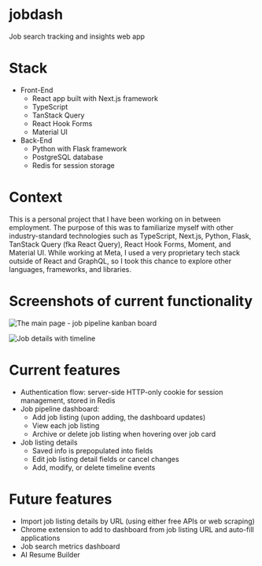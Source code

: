 # jobdash
Job search tracking and insights web app

# Stack
- Front-End
  - React app built with Next.js framework
  - TypeScript
  - TanStack Query
  - React Hook Forms
  - Material UI
- Back-End
  - Python with Flask framework
  - PostgreSQL database
  - Redis for session storage

# Context
This is a personal project that I have been working on in between employment. The purpose of this was to familiarize myself with other industry-standard technologies such as TypeScript, Next.js, Python, Flask, TanStack Query (fka React Query), React Hook Forms, Moment, and Material UI. While working at Meta, I used a very proprietary tech stack outside of React and GraphQL, so I took this chance to explore other languages, frameworks, and libraries. 

# Screenshots of current functionality
![The main page - job pipeline kanban board](https://github.com/nicole-nguyen1/jobdash/assets/26987953/c2132691-033b-4cf8-88e2-168556662330)

![Job details with timeline](https://github.com/nicole-nguyen1/jobdash/assets/26987953/12fa4c8b-9b54-4aba-bf34-e5bd986de1b7)

# Current features
- Authentication flow: server-side HTTP-only cookie for session management, stored in Redis
- Job pipeline dashboard:
  - Add job listing (upon adding, the dashboard updates)
  - View each job listing
  - Archive or delete job listing when hovering over job card
- Job listing details
  - Saved info is prepopulated into fields
  - Edit job listing detail fields or cancel changes
  - Add, modify, or delete timeline events
 
# Future features
- Import job listing details by URL (using either free APIs or web scraping)
- Chrome extension to add to dashboard from job listing URL and auto-fill applications
- Job search metrics dashboard
- AI Resume Builder



